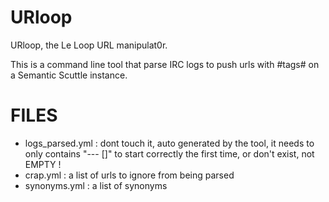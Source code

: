 URloop
======

URloop, the Le Loop URL manipulat0r.

This is a command line tool that parse IRC logs to push urls with #tags# on a
Semantic Scuttle instance.

FILES
=====

- logs_parsed.yml : dont touch it, auto generated by the tool, it needs to only
  contains "--- []" to start correctly the first time, or
  don't exist, not EMPTY !
- crap.yml : a list of urls to ignore from being parsed
- synonyms.yml : a list of synonyms
